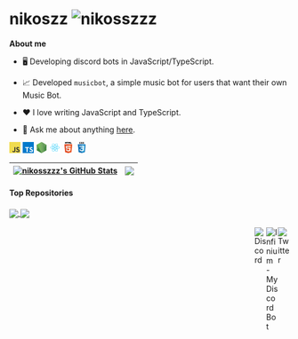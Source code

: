 # nikoszz <img src="https://komarev.com/ghpvc/?username=nikosszzz&style=flat-square" alt="nikosszzz" /><br>

**About me**

- 🖥️ Developing discord bots in JavaScript/TypeScript.

- 📈 Developed `musicbot`, a simple music bot for users that want their own Music Bot.

- ❤️ I love writing JavaScript and TypeScript.

- 💬 Ask me about anything [here](https://github.com/nikosszzz/nikosszzz/issues).

<code><img height="20" alt="javascript" src="https://raw.githubusercontent.com/github/explore/80688e429a7d4ef2fca1e82350fe8e3517d3494d/topics/javascript/javascript.png"></code>
<code><img height="20" alt="typescript" src="https://raw.githubusercontent.com/github/explore/80688e429a7d4ef2fca1e82350fe8e3517d3494d/topics/typescript/typescript.png"></code>
<code><img height="20" alt="nodejs" src="https://raw.githubusercontent.com/github/explore/80688e429a7d4ef2fca1e82350fe8e3517d3494d/topics/nodejs/nodejs.png"></code> 
<code><img height="20" alt="react" src="https://raw.githubusercontent.com/github/explore/80688e429a7d4ef2fca1e82350fe8e3517d3494d/topics/react/react.png"></code>
<code><img height="20" alt="html" src="https://raw.githubusercontent.com/github/explore/80688e429a7d4ef2fca1e82350fe8e3517d3494d/topics/html/html.png"></code>
<code><img height="20" alt="css" src="https://raw.githubusercontent.com/github/explore/80688e429a7d4ef2fca1e82350fe8e3517d3494d/topics/css/css.png"></code>



| <a href="https://github.com/anuraghazra/github-readme-stats"><img align="center" src="https://github-readme-stats.vercel.app/api?username=nikosszzz&show_icons=true&include_all_commits=true&hide_border=true&hide_title=true&count_private=true&theme=dracula" alt="nikosszzz's GitHub Stats" /></a> | <a href="https://github.com/anuraghazra/github-readme-stats"><img align="center" src="https://github-readme-stats.vercel.app/api/top-langs/?username=nikosszzz&show_icons=true&hide_border=true&hide_title=true&count_private=true&layout=compact&theme=dracula" /></a> |
| ------------- | ------------- |

#### Top Repositories


<a href="https://github.com/nikosszzz/musicbot">
  <img align="center" src="https://github-readme-stats.vercel.app/api/pin/?username=nikosszzz&repo=musicbot&theme=dracula&hide_border=true" />
</a>
<a href="https://github.com/nikosszzz/windows-app">
  <img align="center" src="https://github-readme-stats.vercel.app/api/pin/?username=nikosszzz&repo=windows-app&theme=dracula&hide_border=true" />
</a>

<br />
<br />

<a href="https://twitter.com/nikosszzzz">
  <img align="right" alt="Twitter" width="21px" src="https://raw.githubusercontent.com/nikosszzz/nikosszzz/master/assets/twitter.svg" />
</a>
<a href="https://discord.gg/QFvCUDydvV">
  <img align="right" alt="Infinium - My Discord Bot" width="21px" src="https://cdn.discordapp.com/avatars/812605665143029770/a94a217cc669d51d4eb6781ad46f50ea.webp?size=80" />
</a>
<a href="https://discord.com/users/327065865201909762">
  <img align="right" alt="Discord" width="21px" src="https://raw.githubusercontent.com/nikosszzz/nikosszzz/master/assets/discord.svg" />
</a>
